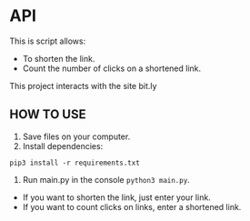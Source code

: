 # API
This is script allows:
 * To shorten the link.
 * Count the number of clicks on a shortened link.
 
This project interacts with the site bit.ly

## HOW TO USE
1. Save files on your computer.
1. Install dependencies: 
```console
pip3 install -r requirements.txt
```
1. Run main.py in the console ```python3 main.py```.
  * If you want to shorten the link, just enter your link.
  * If you want to count clicks on links, enter a shortened link.
